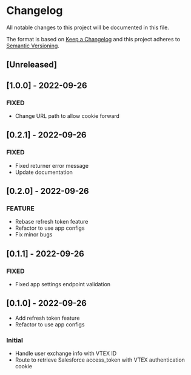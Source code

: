 # Changelog

All notable changes to this project will be documented in this file.

The format is based on [Keep a Changelog](http://keepachangelog.com/en/1.0.0/)
and this project adheres to [Semantic Versioning](http://semver.org/spec/v2.0.0.html).

## [Unreleased]

## [1.0.0] - 2022-09-26

### FIXED

- Change URL path to allow cookie forward

## [0.2.1] - 2022-09-26

### FIXED

- Fixed returner error message
- Update documentation

## [0.2.0] - 2022-09-26

### FEATURE

- Rebase refresh token feature
- Refactor to use app configs
- Fix minor bugs

## [0.1.1] - 2022-09-26

### FIXED

- Fixed app settings endpoint validation

## [0.1.0] - 2022-09-26

- Add refresh token feature
- Refactor to use app configs

### Initial

- Handle user exchange info with VTEX ID
- Route to retrieve Salesforce access_token with VTEX authentication cookie
  
